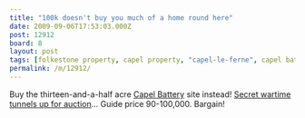 ```yaml
---
title: "100k doesn't buy you much of a home round here"
date: 2009-09-06T17:53:03.000Z
post: 12912
board: 8
layout: post
tags: [folkestone property, capel property, "capel-le-ferne", capel battery, secret tunnels]
permalink: /m/12912/
---
```

Buy the thirteen-and-a-half acre <a href="https://www.google.co.uk/search?q=capel+battery">Capel Battery</a> site instead! <a href="http://news.bbc.co.uk/1/hi/england/kent/8239756.stm">Secret wartime tunnels up for auction</a>... Guide price 90-100,000. Bargain!
